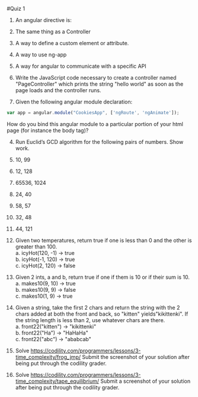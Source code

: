 #Quiz 1

1. An angular directive is:
  1. The same thing as a Controller
  2. A way to define a custom element or attribute.
  3. A way to use ng-app
  4. A way for angular to communicate with a specific API

2. Write the JavaScript code necessary to create a controller named "PageController" which prints the string "hello world" as soon as the page loads and the controller runs.

3. Given the following angular module declaration:

  ```JavaScript
  var app = angular.module("CookiesApp", ['ngRoute', 'ngAnimate']);
  ```
  How do you bind this angular module to a particular portion of your html page (for instance the body tag)?

4. Run Euclid’s GCD algorithm for the following pairs of numbers. Show work.
  1.	10, 99
  2.	12, 128
  3.	65536, 1024
  4.	24, 40
  5.	58, 57
  6.	32, 48
  7.	44, 121



5.	Given two temperatures, return true if one is less than 0 and the other is greater than 100.  
  a.	icyHot(120, -1) → true  
  b.	icyHot(-1, 120) → true  
  c.	icyHot(2, 120) → false  

6.	Given 2 ints, a and b, return true if one if them is 10 or if their sum is 10.  
  a.	makes10(9, 10) → true  
  b.	makes10(9, 9) → false  
  c.	makes10(1, 9) → true  

7.	Given a string, take the first 2 chars and return the string with the 2 chars added at both the front and back, so "kitten" yields"kikittenki". If the string length is less than 2, use whatever chars are there.  
  a.	front22("kitten") → "kikittenki"  
  b.	front22("Ha") → "HaHaHa"  
  c.	front22("abc") → "ababcab"  

8. Solve https://codility.com/programmers/lessons/3-time_complexity/frog_jmp/
  Submit the screenshot of your solution after being put through the codility grader.

9. Solve https://codility.com/programmers/lessons/3-time_complexity/tape_equilibrium/
  Submit a screenshot of your solution after being put through the codility grader.
